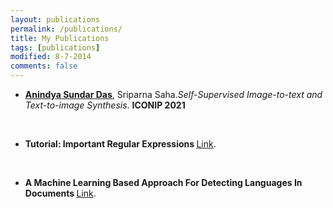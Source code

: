 ```yaml
---
layout: publications
permalink: /publications/
title: My Publications
tags: [publications]
modified: 8-7-2014
comments: false
---
```


<section>

    
  
  <p align="center">
    </p>
  <div style="text-align:left"><ul><li><u><b>Anindya Sundar Das</b></u>, Sriparna Saha.<i>Self-Supervised Image-to-text and Text-to-image Synthesis</i>. <b>ICONIP 2021</b> </li>
 
</ul> </div>

<br>

<p align="center">
    </p>
  <div style="text-align:left"><ul><li><strong>Tutorial: Important Regular Expressions </strong><a href=""> </a> <a href="https://medium.com/@anindyasdas/important-regular-expressions-def051aa7425?sk=6db3da75aae83586c0b252b955c6a8e3">Link</a>. </li>
 
</ul> </div>

<br>

<p align="center">
    </p>
  <div style="text-align:left"><ul><li><strong>A Machine Learning Based Approach For Detecting Languages In Documents </strong><a href=""> </a> <a href="https://medium.com/@anindyasdas/a-machine-learning-based-approach-for-detecting-languages-in-documents-8145350f08f9?sk=7ff825c48a69bb8b4f1518f7daf41cad">Link</a>. </li>
 
</ul> </div>


</section>



